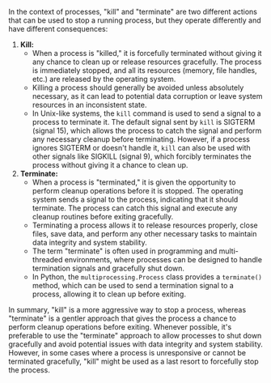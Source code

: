 In the context of processes, "kill" and "terminate" are two different actions that can be used to stop a running process, but they operate differently and have different consequences:

1. **Kill:**
   * When a process is "killed," it is forcefully terminated without giving it any chance to clean up or release resources gracefully. The process is immediately stopped, and all its resources (memory, file handles, etc.) are released by the operating system.
   * Killing a process should generally be avoided unless absolutely necessary, as it can lead to potential data corruption or leave system resources in an inconsistent state.
   * In Unix-like systems, the `kill` command is used to send a signal to a process to terminate it. The default signal sent by `kill` is SIGTERM (signal 15), which allows the process to catch the signal and perform any necessary cleanup before terminating. However, if a process ignores SIGTERM or doesn't handle it, `kill` can also be used with other signals like SIGKILL (signal 9), which forcibly terminates the process without giving it a chance to clean up.
2. **Terminate:**
   * When a process is "terminated," it is given the opportunity to perform cleanup operations before it is stopped. The operating system sends a signal to the process, indicating that it should terminate. The process can catch this signal and execute any cleanup routines before exiting gracefully.
   * Terminating a process allows it to release resources properly, close files, save data, and perform any other necessary tasks to maintain data integrity and system stability.
   * The term "terminate" is often used in programming and multi-threaded environments, where processes can be designed to handle termination signals and gracefully shut down.
   * In Python, the `multiprocessing.Process` class provides a `terminate()` method, which can be used to send a termination signal to a process, allowing it to clean up before exiting.

In summary, "kill" is a more aggressive way to stop a process, whereas "terminate" is a gentler approach that gives the process a chance to perform cleanup operations before exiting. Whenever possible, it's preferable to use the "terminate" approach to allow processes to shut down gracefully and avoid potential issues with data integrity and system stability. However, in some cases where a process is unresponsive or cannot be terminated gracefully, "kill" might be used as a last resort to forcefully stop the process.
